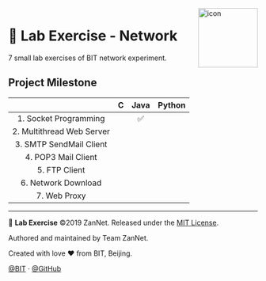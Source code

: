 <img src="https://i.loli.net/2019/09/20/eJd5ukyrxlcVBLI.png" alt="icon" align="right" width="120px"/>

# 🧾 Lab Exercise - Network

7 small lab exercises of BIT network experiment.

## Project Milestone

|                           |   C   | Java  | Python |
| :-----------------------: | :---: | :---: | :----: |
|   1. Socket Programming   |       |   ✅   |        |
| 2. Multithread Web Server |       |       |        |
|  3. SMTP SendMail Client  |       |       |        |
|    4. POP3 Mail Client    |       |       |        |
|       5. FTP Client       |       |       |        |
|    6. Network Download    |       |       |        |
|       7. Web Proxy        |       |       |        |

---

🧾 **Lab Exercise** ©2019 ZanNet. Released under the [MIT License](./LICENSE).

Authored and maintained by Team ZanNet.

Created with love ♥ from BIT, Beijing.

[@BIT](https://www.bit.edu.cn) · [@GitHub](https://github.com/zan-net)

